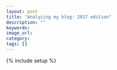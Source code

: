 ```yaml
---
layout: post
title: "Analyzing my blog: 2017 edition"
description: ""
keywords: 
image_url: 
category: 
tags: []
---
```

{% include setup %}

